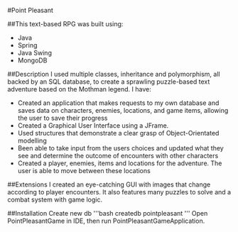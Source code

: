#Point Pleasant

##This text-based RPG was built using:

* Java
* Spring
* Java Swing
* MongoDB

##Description
I used multiple classes, inheritance and polymorphism, all backed by an SQL database, to create a sprawling puzzle-based text adventure based on the Mothman legend. I have:

* Created an application that makes requests to my own database and saves data on characters, enemies, locations, and game items, allowing the user to save their progress
* Created a Graphical User Interface using a JFrame.
* Used structures that demonstrate a clear grasp of Object-Orientated modelling
* Been able to take input from the users choices and updated what they see and determine the outcome of encounters with other characters
* Created a player, enemies, items and locations for the adventure. The user is able to move between these locations

##Extensions
I created an eye-catching GUI with images that change according to player encounters. It also features many puzzles to solve and a combat system with game logic.

##Installation
Create new db
'''bash
createdb pointpleasant
'''
Open PointPleasantGame in IDE, then run PointPleasantGameApplication.